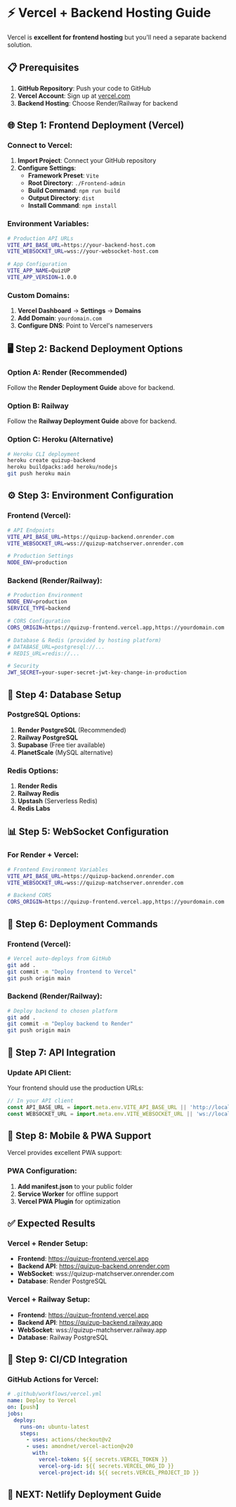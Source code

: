 # ⚡ Vercel + Backend Hosting Guide

Vercel is **excellent for frontend hosting** but you'll need a separate backend solution.

## 📋 Prerequisites

1. **GitHub Repository**: Push your code to GitHub
2. **Vercel Account**: Sign up at [vercel.com](https://vercel.com)
3. **Backend Hosting**: Choose Render/Railway for backend

## 🌐 Step 1: Frontend Deployment (Vercel)

### Connect to Vercel:
1. **Import Project**: Connect your GitHub repository
2. **Configure Settings**:
   - **Framework Preset**: `Vite`
   - **Root Directory**: `./Frontend-admin`
   - **Build Command**: `npm run build`
   - **Output Directory**: `dist`
   - **Install Command**: `npm install`

### Environment Variables:
```bash
# Production API URLs
VITE_API_BASE_URL=https://your-backend-host.com
VITE_WEBSOCKET_URL=wss://your-websocket-host.com

# App Configuration
VITE_APP_NAME=QuizUP
VITE_APP_VERSION=1.0.0
```

### Custom Domains:
1. **Vercel Dashboard** → **Settings** → **Domains**
2. **Add Domain**: `yourdomain.com`
3. **Configure DNS**: Point to Vercel's nameservers

## 🖥️ Step 2: Backend Deployment Options

### Option A: Render (Recommended)
Follow the **Render Deployment Guide** above for backend.

### Option B: Railway
Follow the **Railway Deployment Guide** above for backend.

### Option C: Heroku (Alternative)
```bash
# Heroku CLI deployment
heroku create quizup-backend
heroku buildpacks:add heroku/nodejs
git push heroku main
```

## ⚙️ Step 3: Environment Configuration

### Frontend (Vercel):
```bash
# API Endpoints
VITE_API_BASE_URL=https://quizup-backend.onrender.com
VITE_WEBSOCKET_URL=wss://quizup-matchserver.onrender.com

# Production Settings
NODE_ENV=production
```

### Backend (Render/Railway):
```bash
# Production Environment
NODE_ENV=production
SERVICE_TYPE=backend

# CORS Configuration
CORS_ORIGIN=https://quizup-frontend.vercel.app,https://yourdomain.com

# Database & Redis (provided by hosting platform)
# DATABASE_URL=postgresql://...
# REDIS_URL=redis://...

# Security
JWT_SECRET=your-super-secret-jwt-key-change-in-production
```

## 🔄 Step 4: Database Setup

### PostgreSQL Options:
1. **Render PostgreSQL** (Recommended)
2. **Railway PostgreSQL**
3. **Supabase** (Free tier available)
4. **PlanetScale** (MySQL alternative)

### Redis Options:
1. **Render Redis**
2. **Railway Redis**
3. **Upstash** (Serverless Redis)
4. **Redis Labs**

## 📊 Step 5: WebSocket Configuration

### For Render + Vercel:
```bash
# Frontend Environment Variables
VITE_API_BASE_URL=https://quizup-backend.onrender.com
VITE_WEBSOCKET_URL=wss://quizup-matchserver.onrender.com

# Backend CORS
CORS_ORIGIN=https://quizup-frontend.vercel.app,https://yourdomain.com
```

## 🚀 Step 6: Deployment Commands

### Frontend (Vercel):
```bash
# Vercel auto-deploys from GitHub
git add .
git commit -m "Deploy frontend to Vercel"
git push origin main
```

### Backend (Render/Railway):
```bash
# Deploy backend to chosen platform
git add .
git commit -m "Deploy backend to Render"
git push origin main
```

## 🔧 Step 7: API Integration

### Update API Client:
Your frontend should use the production URLs:

```javascript
// In your API client
const API_BASE_URL = import.meta.env.VITE_API_BASE_URL || 'http://localhost:3000';
const WEBSOCKET_URL = import.meta.env.VITE_WEBSOCKET_URL || 'ws://localhost:3001';
```

## 📱 Step 8: Mobile & PWA Support

Vercel provides excellent PWA support:

### PWA Configuration:
1. **Add manifest.json** to your public folder
2. **Service Worker** for offline support
3. **Vercel PWA Plugin** for optimization

## ✅ Expected Results

### Vercel + Render Setup:
- **Frontend**: https://quizup-frontend.vercel.app
- **Backend API**: https://quizup-backend.onrender.com
- **WebSocket**: wss://quizup-matchserver.onrender.com
- **Database**: Render PostgreSQL

### Vercel + Railway Setup:
- **Frontend**: https://quizup-frontend.vercel.app
- **Backend API**: https://quizup-backend.railway.app
- **WebSocket**: wss://quizup-matchserver.railway.app
- **Database**: Railway PostgreSQL

## 🔄 Step 9: CI/CD Integration

### GitHub Actions for Vercel:
```yaml
# .github/workflows/vercel.yml
name: Deploy to Vercel
on: [push]
jobs:
  deploy:
    runs-on: ubuntu-latest
    steps:
      - uses: actions/checkout@v2
      - uses: amondnet/vercel-action@v20
        with:
          vercel-token: ${{ secrets.VERCEL_TOKEN }}
          vercel-org-id: ${{ secrets.VERCEL_ORG_ID }}
          vercel-project-id: ${{ secrets.VERCEL_PROJECT_ID }}
```

## 🎯 **NEXT: Netlify Deployment Guide**
